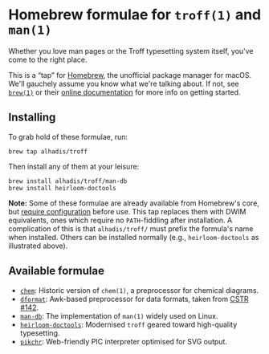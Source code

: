 Homebrew formulae for `troff(1)` and `man(1)`
=============================================

Whether you love man pages or the Troff typesetting system itself, you've come to the right place.

This is a “tap” for [Homebrew](https://brew.sh), the unofficial package manager for macOS.
We'll gauchely assume you know what we're talking about.
If not, see [`brew(1)`](https://docs.brew.sh/Manpage) or their [online documentation](https://brew.sh/) for more info on getting started.


Installing
----------

To grab hold of these formulae, run:

	brew tap alhadis/troff

Then install any of them at your leisure:

	brew install alhadis/troff/man-db
	brew install heirloom-doctools

**Note:** Some of these formulae are already available from Homebrew's core, but [require configuration](https://github.com/Homebrew/homebrew-core/issues/36981#issuecomment-464290531) before use.
This tap replaces them with DWIM equivalents, ones which require no `PATH`-fiddling after installation.
A complication of this is that `alhadis/troff/` must prefix the formula's name when installed.
Others can be installed normally (e.g., `heirloom-doctools` as illustrated above).


Available formulae
------------------
*	[`chem`](http://www.netlib.org/typesetting):
	Historic version of `chem(1)`, a preprocessor for chemical diagrams.
*	[`dformat`](https://github.com/sathlan/dformat):
	Awk-based preprocessor for data formats, taken from [CSTR #142](https://www.troff.org/papers.html).
*	[`man-db`](https://nongnu.org/man-db/):
	The implementation of `man(1)` widely used on Linux.
*	[`heirloom-doctools`](http://n-t-roff.github.io/heirloom/doctools.html):
	Modernised `troff` geared toward high-quality typesetting.
*	[`pikchr`](https://pikchr.org/home):
	Web-friendly PIC interpreter optimised for SVG output.
